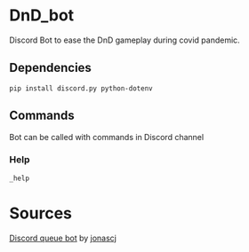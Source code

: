 # DnD_bot
Discord Bot to ease the DnD gameplay during covid pandemic.

## Dependencies
```
pip install discord.py python-dotenv
```


## Commands
Bot can be called with commands in Discord channel

### Help
```
_help
```
# Sources
[Discord queue bot](https://github.com/jonascj/discord-help-queue-bot) by [jonascj](https://github.com/jonascj)
